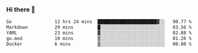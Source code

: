### Hi there 👋

<!--
**yeya24/yeya24** is a ✨ _special_ ✨ repository because its `README.md` (this file) appears on your GitHub profile.

Here are some ideas to get you started:

- 🔭 I’m currently working on ...
- 🌱 I’m currently learning ...
- 👯 I’m looking to collaborate on ...
- 🤔 I’m looking for help with ...
- 💬 Ask me about ...
- 📫 How to reach me: ...
- 😄 Pronouns: ...
- ⚡ Fun fact: ...
-->

<!--START_SECTION:waka-->

```txt
Go                12 hrs 24 mins  ██████████████████████▓░░   90.77 %
Markdown          29 mins         █░░░░░░░░░░░░░░░░░░░░░░░░   03.56 %
YAML              23 mins         ▓░░░░░░░░░░░░░░░░░░░░░░░░   02.88 %
go.mod            10 mins         ▒░░░░░░░░░░░░░░░░░░░░░░░░   01.26 %
Docker            6 mins          ▒░░░░░░░░░░░░░░░░░░░░░░░░   00.80 %
```

<!--END_SECTION:waka-->

